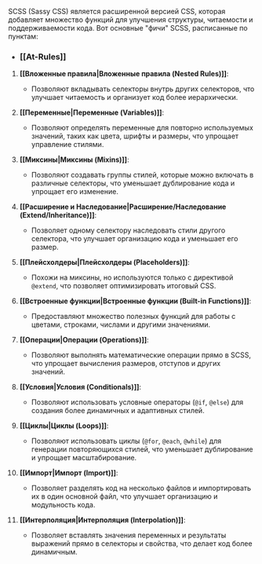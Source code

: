 SCSS (Sassy CSS) является расширенной версией CSS, которая добавляет множество функций для улучшения структуры, читаемости и поддерживаемости кода. Вот основные "фичи" SCSS, расписанные по пунктам:

- ### [[At-Rules]]

1. **[[Вложенные правила|Вложенные правила (Nested Rules)]]**:
   - Позволяют вкладывать селекторы внутрь других селекторов, что улучшает читаемость и организует код более иерархически.

2. **[[Переменные|Переменные (Variables)]]**:
   - Позволяют определять переменные для повторно используемых значений, таких как цвета, шрифты и размеры, что упрощает управление стилями.

3. **[[Миксины|Миксины (Mixins)]]**:
   - Позволяют создавать группы стилей, которые можно включать в различные селекторы, что уменьшает дублирование кода и упрощает его изменение.

4. **[[Расширение и Наследование|Расширение/Наследование (Extend/Inheritance)]]**:
   - Позволяет одному селектору наследовать стили другого селектора, что улучшает организацию кода и уменьшает его размер.

5. **[[Плейсхолдеры|Плейсхолдеры (Placeholders)]]**:
   - Похожи на миксины, но используются только с директивой `@extend`, что позволяет оптимизировать итоговый CSS.

6. **[[Встроенные функции|Встроенные функции (Built-in Functions)]]**:
   - Предоставляют множество полезных функций для работы с цветами, строками, числами и другими значениями.

7. **[[Операции|Операции (Operations)]]**:
   - Позволяют выполнять математические операции прямо в SCSS, что упрощает вычисления размеров, отступов и других значений.

8. **[[Условия|Условия (Conditionals)]]**:
   - Позволяют использовать условные операторы (`@if`, `@else`) для создания более динамичных и адаптивных стилей.

9. **[[Циклы|Циклы (Loops)]]**:
   - Позволяют использовать циклы (`@for`, `@each`, `@while`) для генерации повторяющихся стилей, что уменьшает дублирование и упрощает масштабирование.

10. **[[Импорт|Импорт (Import)]]**:
    - Позволяет разделять код на несколько файлов и импортировать их в один основной файл, что улучшает организацию и модульность кода.

11. **[[Интерполяция|Интерполяция (Interpolation)]]**:
    - Позволяет вставлять значения переменных и результаты выражений прямо в селекторы и свойства, что делает код более динамичным.

